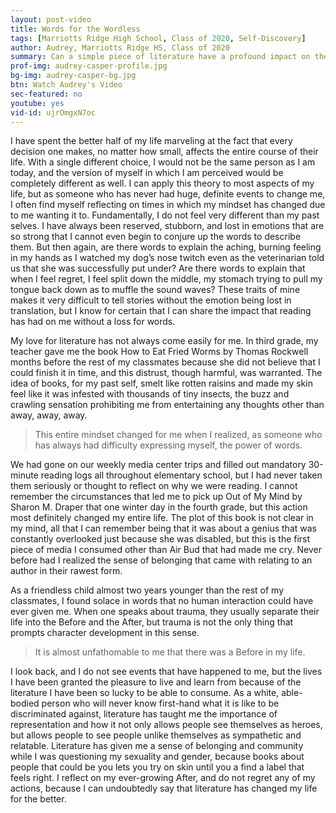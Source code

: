 ```yaml
---
layout: post-video
title: Words for the Wordless
tags: [Marriotts Ridge High School, Class of 2020, Self-Discovery]  
author: Audrey, Marriotts Ridge HS, Class of 2020
summary: Can a simple piece of literature have a profound impact on the makeup of who you are?
prof-img: audrey-casper-profile.jpg
bg-img: audrey-casper-bg.jpg
btn: Watch Audrey's Video
sec-featured: no
youtube: yes
vid-id: ujrOmgxN7oc
---
```


I have spent the better half of my life marveling at the fact that every decision one makes, no matter how small, affects the entire course of their life. With a single different choice, I would not be the same person as I am today, and the version of myself in which I am perceived would be completely different as well. I can apply this theory to most aspects of my life, but as someone who has never had huge, definite events to change me, I often find myself reflecting on times in which my mindset has changed due to me wanting it to. Fundamentally, I do not feel very different than my past selves. I have always been reserved, stubborn, and lost in emotions that are so strong that I cannot even begin to conjure up the words to describe them. But then again, are there words to explain the aching, burning feeling in my hands as I watched my dog’s nose twitch even as the veterinarian told us that she was successfully put under? Are there words to explain that when I feel regret, I feel split down the middle, my stomach trying to pull my tongue back down as to muffle the sound waves? These traits of mine makes it very difficult to tell stories without the emotion being lost in translation, but I know for certain that I can share the impact that reading has had on me without a loss for words. 

My love for literature has not always come easily for me. In third grade, my teacher gave me the book How to Eat Fried Worms by Thomas Rockwell months before the rest of my classmates because she did not believe that I could finish it in time, and this distrust, though harmful, was warranted. The idea of books, for my past self, smelt like rotten raisins and made my skin feel like it was infested with thousands of tiny insects, the buzz and crawling sensation prohibiting me from entertaining any thoughts other than away, away, away. 

>This entire mindset changed for me when I realized, as someone who has always had difficulty expressing myself, the power of words. 

We had gone on our weekly media center trips and filled out mandatory 30-minute reading logs all throughout elementary school, but I had never taken them seriously or thought to reflect on why we were reading. I cannot remember the circumstances that led me to pick up Out of My Mind by Sharon M. Draper that one winter day in the fourth grade, but this action most definitely changed my entire life. The plot of this book is not clear in my mind, all that I can remember being that it was about a genius that was constantly overlooked just because she was disabled, but this is the first piece of media I consumed other than Air Bud that had made me cry. Never before had I realized the sense of belonging that came with relating to an author in their rawest form. 

As a friendless child almost two years younger than the rest of my classmates, I found solace in words that no human interaction could have ever given me. When one speaks about trauma, they usually separate their life into the Before and the After, but trauma is not the only thing that prompts character development in this sense. 

> It is almost unfathomable to me that there was a Before in my life. 

I look back, and I do not see events that have happened to me, but the lives I have been granted the pleasure to live and learn from because of the literature I have been so lucky to be able to consume. As a white, able-bodied person who will never know first-hand what it is like to be discriminated against, literature has taught me the importance of representation and how it not only allows people see themselves as heroes, but allows people to see people unlike themselves as sympathetic and relatable. Literature has given me a sense of belonging and community while I was questioning my sexuality and gender, because books about people that could be you lets you try on skin until you a find a label that feels right. I reflect on my ever-growing After, and do not regret any of my actions, because I can undoubtedly say that literature has changed my life for the better. 
	
